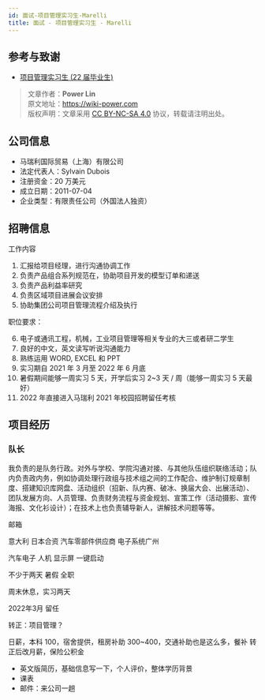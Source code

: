 ```yaml
---
id: 面试-项目管理实习生-Marelli
title: 面试 - 项目管理实习生 - Marelli
---
```


## 参考与致谢

- [项目管理实习生 (22 届毕业生)](https://www.zhipin.com/job_detail/9a80d208293f6c501nZ93Nq_FltX.html?ka=search_list_jname_3_blank&lid=45ZH7P67Abi.search.3&securityId=UtPbL1EKY77xLPxYs-CcsEU5UVSSAgB1iXa5Io2nhZ6Ooptyj1thpW5Gwj74Q7D6qLGdy-pHB3q7BFifVCnEFTsuQmVfOQ%7E%7E)


> 文章作者：**Power Lin**  
> 原文地址：<https://wiki-power.com>  
> 版权声明：文章采用 [CC BY-NC-SA 4.0](https://creativecommons.org/licenses/by/4.0/deed.zh) 协议，转载请注明出处。

## 公司信息

- 马瑞利国际贸易（上海）有限公司
- 法定代表人：Sylvain Dubois
- 注册资金：20 万美元
- 成立日期：2011-07-04
- 企业类型：有限责任公司（外国法人独资）

## 招聘信息

工作内容

1. 汇报给项目经理，进行沟通协调工作
2. 负责产品组合系列规范在，协助项目开发的模型订单和递送
3. 负责产品利益率研究
4. 负责区域项目进展会议安排
5. 协助集团公司项目管理流程介绍及执行

职位要求：

6. 电子或通讯工程，机械，工业项目管理等相关专业的大三或者研二学生
7. 良好的中文，英文读写听说沟通能力
8. 熟练运用 WORD, EXCEL 和 PPT
9. 实习期自 2021 年 3 月至 2022 年 6 月底
10. 暑假期间能够一周实习 5 天，开学后实习 2~3 天 / 周（能够一周实习 5 天最好）
11. 2022 年直接进入马瑞利 2021 年校园招聘留任考核

## 项目经历

### 队长

我负责的是队务行政。对外与学校、学院沟通对接、与其他队伍组织联络活动；队内负责政内务，例如协调处理行政组与技术组之间的工作配合、维护制订规章制度、搭建知识库网盘、活动组织（招新、队内赛、破冰、换届大会、出展活动）、团队发展方向、人员管理、负责财务流程与资金规划、宣策工作（活动摄影、宣传海报、文化衫设计）；在技术上也负责辅导新人，讲解技术问题等等。


邮箱

意大利 日本合资 汽车零部件供应商 电子系统广州 

汽车电子 人机 显示屏 一键启动

不少于两天 暑假 全职

周末休息，实习两天

2022年3月 留任

转正：项目管理？

日薪，本科 100，宿舍提供，租房补助 300~400，交通补助也是这么多，餐补
转正后改月薪，保险公积金

- 英文版简历，基础信息写一下，个人评价，整体学历背景
- 课表
- 邮件：来公司一趟